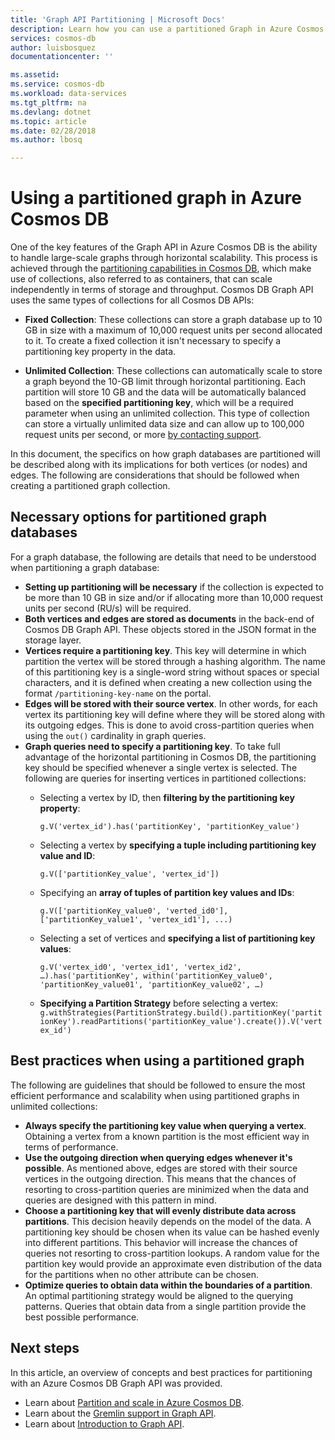 ```yaml
---
title: 'Graph API Partitioning | Microsoft Docs'
description: Learn how you can use a partitioned Graph in Azure Cosmos DB.
services: cosmos-db
author: luisbosquez
documentationcenter: ''

ms.assetid: 
ms.service: cosmos-db
ms.workload: data-services
ms.tgt_pltfrm: na
ms.devlang: dotnet
ms.topic: article
ms.date: 02/28/2018
ms.author: lbosq

---
```

# Using a partitioned graph in Azure Cosmos DB

One of the key features of the Graph API in Azure Cosmos DB is the ability to handle large-scale graphs through horizontal scalability. This process is achieved through the [partitioning capabilities in Cosmos DB](partition-data.md#how-does-partitioning-work), which make use of collections, also referred to as containers, that can scale independently in terms of storage and throughput. Cosmos DB Graph API uses the same types of collections for all Cosmos DB APIs:

- **Fixed Collection**: These collections can store a graph database up to 10 GB in size with a maximum of 10,000 request units per second allocated to it. To create a fixed collection it isn't necessary to specify a partitioning key property in the data.

- **Unlimited Collection**: These collections can automatically scale to store a graph beyond the 10-GB limit through horizontal partitioning. Each partition will store 10 GB and the data will be automatically balanced based on the **specified partitioning key**, which will be a required parameter when using an unlimited collection. This type of collection can store a virtually unlimited data size and can allow up to 100,000 request units per second, or more [by contacting support](https://aka.ms/cosmosdbfeedback?subject=Cosmos%20DB%20More%20Throughput%20Request).

In this document, the specifics on how graph databases are partitioned will be described along with its implications for both vertices (or nodes) and edges. The following are considerations that should be followed when creating a partitioned graph collection.

## Necessary options for partitioned graph databases

For a graph database, the following are details that need to be understood when partitioning a graph database:
- **Setting up partitioning will be necessary** if the collection is expected to be more than 10 GB in size and/or if allocating more than 10,000 request units per second (RU/s) will be required.
- **Both vertices and edges are stored as documents** in the back-end of Cosmos DB Graph API. These objects stored in the JSON format in the storage layer.
- **Vertices require a partitioning key**. This key will determine in which partition the vertex will be stored through a hashing algorithm. The name of this partitioning key is a single-word string without spaces or special characters, and it is defined when creating a new collection using the format `/partitioning-key-name` on the portal.
- **Edges will be stored with their source vertex**. In other words, for each vertex its partitioning key will define where they will be stored along with its outgoing edges. This is done to avoid cross-partition queries when using the `out()` cardinality in graph queries.
- **Graph queries need to specify a partitioning key**. To take full advantage of the horizontal partitioning in Cosmos DB, the partitioning key should be specified whenever a single vertex is selected. The following are queries for inserting vertices in partitioned collections:
    - Selecting a vertex by ID, then **filtering by the partitioning key property**: 
    
        `g.V('vertex_id').has('partitionKey', 'partitionKey_value')`
        
    - Selecting a vertex by **specifying a tuple including partitioning key value and ID**: 
    
        `g.V(['partitionKey_value', 'vertex_id'])`
        
    - Specifying an **array of tuples of partition key values and IDs**:
    
        `g.V(['partitionKey_value0', 'verted_id0'], ['partitionKey_value1', 'vertex_id1'], ...)`
        
    - Selecting a set of vertices and **specifying a list of partitioning key values**: 
    
        `g.V('vertex_id0', 'vertex_id1', 'vertex_id2', …).has('partitionKey', within('partitionKey_value0', 'partitionKey_value01', 'partitionKey_value02', …)`
        
    - **Specifying a Partition Strategy** before selecting a vertex:
                `g.withStrategies(PartitionStrategy.build().partitionKey('partitionKey').readPartitions('partitionKey_value').create()).V('vertex_id')`

## Best practices when using a partitioned graph

The following are guidelines that should be followed to ensure the most efficient performance and scalability when using partitioned graphs in unlimited collections:
- **Always specify the partitioning key value when querying a vertex**. Obtaining a vertex from a known partition is the most efficient way in terms of performance.
- **Use the outgoing direction when querying edges whenever it's possible**. As mentioned above, edges are stored with their source vertices in the outgoing direction. This means that the chances of resorting to cross-partition queries are minimized when the data and queries are designed with this pattern in mind.
- **Choose a partitioning key that will evenly distribute data across partitions**. This decision heavily depends on the model of the data. A partitioning key should be chosen when its value can be hashed evenly into different partitions. This behavior will increase the chances of queries not resorting to cross-partition lookups. A random value for the partition key would provide an approximate even distribution of the data for the partitions when no other attribute can be chosen.
- **Optimize queries to obtain data within the boundaries of a partition**. An optimal partitioning strategy would be aligned to the querying patterns. Queries that obtain data from a single partition provide the best possible performance.

## Next steps
In this article, an overview of concepts and best practices for partitioning with an Azure Cosmos DB Graph API was provided. 

* Learn about [Partition and scale in Azure Cosmos DB](partition-data.md).
* Learn about the [Gremlin support in Graph API](gremlin-support.md).
* Learn about [Introduction to Graph API](graph-introduction.md).

